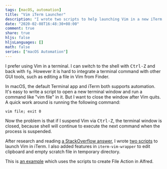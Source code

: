 ```yaml
---
tags: [macOS, automation]
title: "Vim iTerm Launcher"
description: "I wrote two scripts to help launching Vim in a new iTerm window."
date: "2020-02-08T16:48:30+08:00"
comment: true
share: true
hljs: false
hljsLanguages: []
math: false
series: ["macOS Automation"]
---
```


I prefer using Vim in a terminal. I can switch to the shell with <kbd>Ctrl-Z</kbd> and back with `fg`. However it is hard to integrate a terminal command with other GUI tools, such as editing a file in Vim from Finder.

In macOS, the default Terminal app and iTerm both supports automation. It's easy to write a script to open a new terminal window and run a command like "vim file" in it. But I want to close the window after Vim quits. A quick work around is running the following command:

    vim file; exit 0
    
Now the problem is that if I suspend Vim via <kbd>Ctrl-Z</kbd>, the terminal window is closed, because shell will continue to execute the next command when the process is suspended.

After research and reading [a StackOverflow answer](https://stackoverflow.com/a/16215525/667158), I wrote [two scripts](https://gist.github.com/doitian/0c8775e88ceed7bac44c4fb4287822d5) to launch Vim in iTerm. I also added features in `iterm-vim-wrapper` to edit clipboard and empty scratch file in temporary directory.

This is [an example](https://github.com/doitian/assets/raw/master/2020/Vim%20File%20Action.alfredworkflow) which uses the scripts to create File Action in Alfred.

